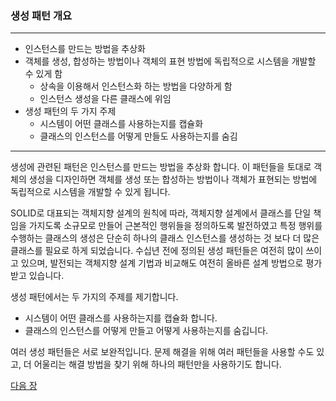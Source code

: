 ### 생성 패턴 개요
***
* 인스턴스를 만드는 방법을 추상화
* 객체를 생성, 합성하는 방법이나 객체의 표현 방법에 독립적으로 시스템을 개발할 수 있게 함
    * 상속을 이용해서 인스턴스화 하는 방법을 다양하게 함
    * 인스턴스 생성을 다른 클래스에 위임
* 생성 패턴의 두 가지 주제
    * 시스템이 어떤 클래스를 사용하는지를 캡슐화
    * 클래스의 인스턴스를 어떻게 만들도 사용하는지를 숨김
***

생성에 관련된 패턴은 인스턴스를 만드는 방법을 추상화 합니다. 이 패턴들을 토대로 객체의 생성을 디자인하면 객체를 생성 또는 합성하는 방법이나 객체가 표현되는 방법에 독립적으로 시스템을 개발할 수 있게 됩니다. 

SOLID로 대표되는 객체지향 설계의 원칙에 따라, 객체지향 설계에서 클래스를 단일 책임을 가지도록 소규모로 만들어 근본적인 행위들을 정의하도록 발전하였고 특정 행위를 수행하는 클래스의 생성은 단순히 하나의 클래스 인스턴스를 생성하는 것 보다 더 많은 클래스를 필요로 하게 되었습니다. 수십년 전에 정의된 생성 패턴들은 여전히 많이 쓰이고 있으며, 발전되는 객체지향 설계 기법과 비교해도 여전히 올바른 설계 방법으로 평가받고 있습니다.

생성 패턴에서는 두 가지의 주제를 제기합니다.
* 시스템이 어떤 클래스를 사용하는지를 캡슐화 합니다.
* 클래스의 인스턴스를 어떻게 만들고 어떻게 사용하는지를 숨깁니다.

여러 생성 패턴들은 서로 보완적입니다. 문제 해결을 위해 여러 패턴들을 사용할 수도 있고, 더 어울리는 해결 방법을 찾기 위해 하나의 패턴만을 사용하기도 합니다.

<a href="./10_싱글턴_패턴.md">다음 장</a>